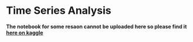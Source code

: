 # Time Series Analysis

**The notebook for some resaon cannot be uploaded here so please find it [here on kaggle](https://www.kaggle.com/youssef19/time-series-data-analysis/edit)**

